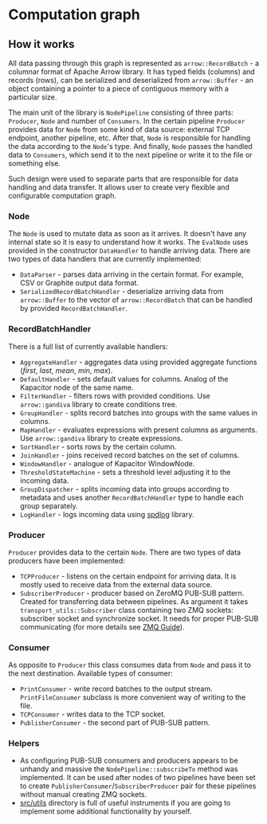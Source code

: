 # Computation graph

## How it works

All data passing through this graph is represented as `arrow::RecordBatch` - 
a columnar format of Apache Arrow library. It has typed fields (columns) and
records (rows), can be serialized and deserialized from `arrow::Buffer` - an
object containing a pointer to a piece of contiguous memory with a particular
size.

The main unit of the library is `NodePipeline` consisting of three parts:
`Producer`, `Node` and number of `Consumers`. In the certain pipeline
`Producer` provides data for `Node` from some kind of data source: external
TCP endpoint, another pipeline, etc. After that, `Node` is responsible for
handling the data according to the `Node`'s type. And finally, `Node` passes
the handled data to `Consumers`, which send it to the next pipeline or write
it to the file or something else.

Such design were used to separate parts that are responsible for data
handling and data transfer. It allows user to create very flexible and
configurable computation graph.

### Node

The `Node` is used to mutate data as soon as it arrives. It doesn't have
any internal state so it is easy to understand how it works. The `EvalNode`
uses provided in the constructor `DataHandler` to handle arriving data. There
are two types of data handlers that are currently implemented:
- `DataParser` - parses data arriving in the certain format. For example,
  CSV or Graphite output data format.
- `SerializedRecordBatchHandler` - deserialize arriving data from
  `arrow::Buffer` to the vector of `arrow::RecordBatch` that can be handled
  by provided `RecordBatchHandler`.

### RecordBatchHandler

There is a full list of currently available handlers:
- `AggregateHandler` - aggregates data using provided aggregate functions
  (*first*, *last*, *mean*, *min*, *max*).
- `DefaultHandler` - sets default values for columns. Analog of the
  Kapacitor node of the same name.
- `FilterHandler` - filters rows with provided conditions. Use
  `arrow::gandiva` library to create conditions tree.
- `GroupHandler` - splits record batches into groups with the same values in
  columns.
- `MapHandler` - evaluates expressions with present columns as arguments.
  Use `arrow::gandiva` library to create expressions.
- `SortHandler` - sorts rows by the certain column.
- `JoinHandler` - joins received record batches on the set of columns.
- `WindowHandler` - analogue of Kapacitor WindowNode.
- `ThresholdStateMachine` - sets a threshold level adjusting it to the
  incoming data.
- `GroupDispatcher` - splits incoming data into groups according to metadata
  and uses another `RecordBatchHandler` type to handle each group separately.
- `LogHandler` - logs incoming data using
  [spdlog](https://github.com/gabime/spdlog) library.

### Producer

`Producer` provides data to the certain `Node`. There are two types of data
producers have been implemented:
- `TCPProducer` - listens on the certain endpoint for arriving data. It is
  mostly used to receive data from the external data source.
- `SubscriberProducer` - producer based on ZeroMQ PUB-SUB pattern. Created
  for transferring data between pipelines. As argument it takes
  `transport_utils::Subscriber` class containing two ZMQ sockets: subscriber
  socket and synchronize socket. It needs for proper PUB-SUB communicating
  (for more details see
  [ZMQ Guide](http://zguide.zeromq.org/page:chapter2#Node-Coordination)).

### Consumer

As opposite to `Producer` this class consumes data from `Node` and pass it to
the next destination. Available types of consumer:
- `PrintConsumer` - write record batches to the output stream.
  `PrintFileConsumer` subclass is more convenient way of writing to the file.
- `TCPConsumer` - writes data to the TCP socket.
- `PublisherConsumer` - the second part of PUB-SUB pattern.

### Helpers

- As configuring PUB-SUB consumers and producers appears to be unhandy and
  massive the `NodePipeline::subscribeTo` method was implemented. It can be
  used after nodes of two pipelines have been set to create
  `PublisherConsumer`/`SubscriberProducer` pair for these pipelines without
  manual creating ZMQ sockets.
- [src/utils](src/utils) directory is full of useful instruments if you are going to
  implement some additional functionality by yourself.
